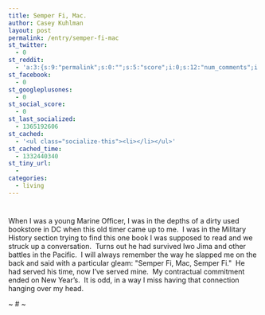 ```yaml
---
title: Semper Fi, Mac.
author: Casey Kuhlman
layout: post
permalink: /entry/semper-fi-mac
st_twitter:
  - 0
st_reddit:
  - 'a:3:{s:9:"permalink";s:0:"";s:5:"score";i:0;s:12:"num_comments";i:0;}'
st_facebook:
  - 0
st_googleplusones:
  - 0
st_social_score:
  - 0
st_last_socialized:
  - 1365192606
st_cached:
  - '<ul class="socialize-this"><li></li></ul>'
st_cached_time:
  - 1332440340
st_tiny_url:
  - 
categories:
  - living
---
```

# 

When I was a young Marine Officer, I was in the depths of a dirty used bookstore in DC when this old timer came up to me.  I was in the Military History section trying to find this one book I was supposed to read and we struck up a conversation.  Turns out he had survived Iwo Jima and other battles in the Pacific.  I will always remember the way he slapped me on the back and said with a particular gleam: "Semper Fi, Mac, Semper Fi."  He had served his time, now I’ve served mine.  My contractual commitment ended on New Year’s.  It is odd, in a way I miss having that connection hanging over my head.  

~ # ~